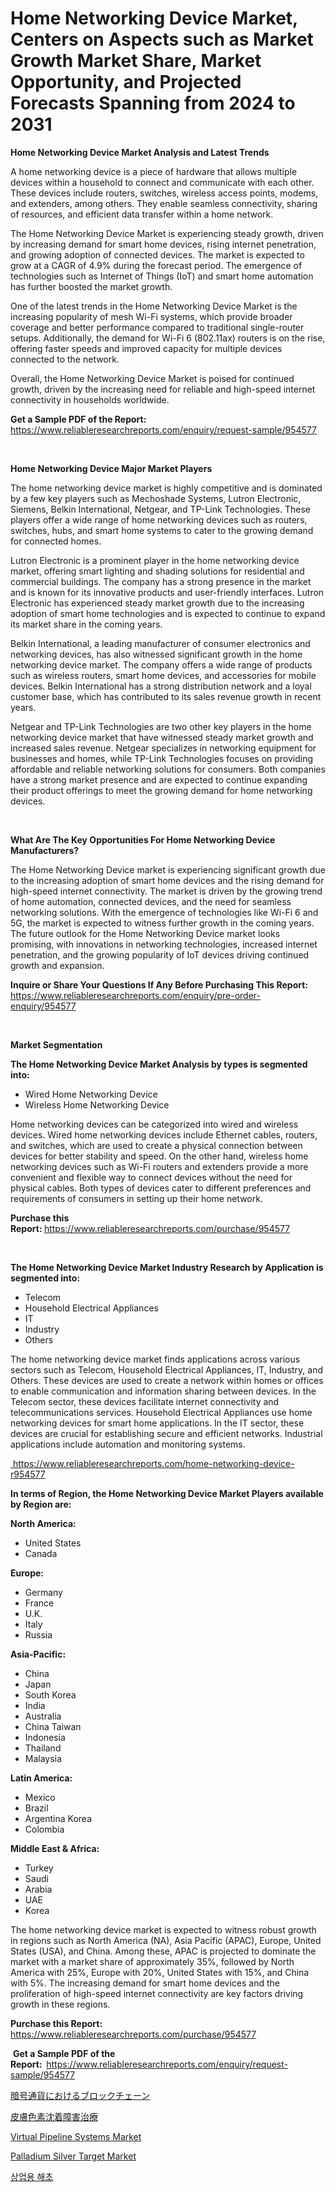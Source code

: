 <p><h1>Home Networking Device Market, Centers on Aspects such as Market Growth Market Share, Market Opportunity, and Projected Forecasts Spanning from 2024 to 2031</h1></p><p><strong>Home Networking Device Market Analysis and Latest Trends</strong></p>
<p><p>A home networking device is a piece of hardware that allows multiple devices within a household to connect and communicate with each other. These devices include routers, switches, wireless access points, modems, and extenders, among others. They enable seamless connectivity, sharing of resources, and efficient data transfer within a home network.</p><p>The Home Networking Device Market is experiencing steady growth, driven by increasing demand for smart home devices, rising internet penetration, and growing adoption of connected devices. The market is expected to grow at a CAGR of 4.9% during the forecast period. The emergence of technologies such as Internet of Things (IoT) and smart home automation has further boosted the market growth.</p><p>One of the latest trends in the Home Networking Device Market is the increasing popularity of mesh Wi-Fi systems, which provide broader coverage and better performance compared to traditional single-router setups. Additionally, the demand for Wi-Fi 6 (802.11ax) routers is on the rise, offering faster speeds and improved capacity for multiple devices connected to the network.</p><p>Overall, the Home Networking Device Market is poised for continued growth, driven by the increasing need for reliable and high-speed internet connectivity in households worldwide.</p></p>
<p><strong>Get a Sample PDF of the Report:&nbsp;</strong> <a href="https://www.reliableresearchreports.com/enquiry/request-sample/954577">https://www.reliableresearchreports.com/enquiry/request-sample/954577</a></p>
<p>&nbsp;</p>
<p><strong>Home Networking Device Major Market Players</strong></p>
<p><p>The home networking device market is highly competitive and is dominated by a few key players such as Mechoshade Systems, Lutron Electronic, Siemens, Belkin International, Netgear, and TP-Link Technologies. These players offer a wide range of home networking devices such as routers, switches, hubs, and smart home systems to cater to the growing demand for connected homes.</p><p>Lutron Electronic is a prominent player in the home networking device market, offering smart lighting and shading solutions for residential and commercial buildings. The company has a strong presence in the market and is known for its innovative products and user-friendly interfaces. Lutron Electronic has experienced steady market growth due to the increasing adoption of smart home technologies and is expected to continue to expand its market share in the coming years.</p><p>Belkin International, a leading manufacturer of consumer electronics and networking devices, has also witnessed significant growth in the home networking device market. The company offers a wide range of products such as wireless routers, smart home devices, and accessories for mobile devices. Belkin International has a strong distribution network and a loyal customer base, which has contributed to its sales revenue growth in recent years.</p><p>Netgear and TP-Link Technologies are two other key players in the home networking device market that have witnessed steady market growth and increased sales revenue. Netgear specializes in networking equipment for businesses and homes, while TP-Link Technologies focuses on providing affordable and reliable networking solutions for consumers. Both companies have a strong market presence and are expected to continue expanding their product offerings to meet the growing demand for home networking devices.</p></p>
<p>&nbsp;</p>
<p><strong>What Are The Key Opportunities For Home Networking Device Manufacturers?</strong></p>
<p><p>The Home Networking Device market is experiencing significant growth due to the increasing adoption of smart home devices and the rising demand for high-speed internet connectivity. The market is driven by the growing trend of home automation, connected devices, and the need for seamless networking solutions. With the emergence of technologies like Wi-Fi 6 and 5G, the market is expected to witness further growth in the coming years. The future outlook for the Home Networking Device market looks promising, with innovations in networking technologies, increased internet penetration, and the growing popularity of IoT devices driving continued growth and expansion.</p></p>
<p><strong>Inquire or Share Your Questions If Any Before Purchasing This Report:</strong> <a href="https://www.reliableresearchreports.com/enquiry/pre-order-enquiry/954577">https://www.reliableresearchreports.com/enquiry/pre-order-enquiry/954577</a></p>
<p>&nbsp;</p>
<p><strong>Market Segmentation</strong></p>
<p><strong>The Home Networking Device Market Analysis by types is segmented into:</strong></p>
<p><ul><li>Wired Home Networking Device</li><li>Wireless Home Networking Device</li></ul></p>
<p><p>Home networking devices can be categorized into wired and wireless devices. Wired home networking devices include Ethernet cables, routers, and switches, which are used to create a physical connection between devices for better stability and speed. On the other hand, wireless home networking devices such as Wi-Fi routers and extenders provide a more convenient and flexible way to connect devices without the need for physical cables. Both types of devices cater to different preferences and requirements of consumers in setting up their home network.</p></p>
<p><strong>Purchase this Report:&nbsp;</strong><a href="https://www.reliableresearchreports.com/purchase/954577">https://www.reliableresearchreports.com/purchase/954577</a></p>
<p>&nbsp;</p>
<p><strong>The Home Networking Device Market Industry Research by Application is segmented into:</strong></p>
<p><ul><li>Telecom</li><li>Household Electrical Appliances</li><li>IT</li><li>Industry</li><li>Others</li></ul></p>
<p><p>The home networking device market finds applications across various sectors such as Telecom, Household Electrical Appliances, IT, Industry, and Others. These devices are used to create a network within homes or offices to enable communication and information sharing between devices. In the Telecom sector, these devices facilitate internet connectivity and telecommunications services. Household Electrical Appliances use home networking devices for smart home applications. In the IT sector, these devices are crucial for establishing secure and efficient networks. Industrial applications include automation and monitoring systems.</p></p>
<p><a href="https://www.reliableresearchreports.com/home-networking-device-r954577">&nbsp;https://www.reliableresearchreports.com/home-networking-device-r954577</a></p>
<p><strong>In terms of Region, the Home Networking Device Market Players available by Region are:</strong></p>
<p>
    <p> <strong> North America: </strong>
        <ul>
            <li>United States</li>
            <li>Canada</li>
        </ul>
        </p> 
    <p> <strong> Europe: </strong>
        <ul>
            <li>Germany</li>
            <li>France</li>
            <li>U.K.</li>
            <li>Italy</li>
            <li>Russia</li>
        </ul>
        </p> 
    <p> <strong> Asia-Pacific: </strong>
        <ul>
            <li>China</li>
            <li>Japan</li>
            <li>South Korea</li>
            <li>India</li>
            <li>Australia</li>
            <li>China Taiwan</li>
            <li>Indonesia</li>
            <li>Thailand</li>
            <li>Malaysia</li>
        </ul>
        </p> 
    <p> <strong> Latin America: </strong>
        <ul>
            <li>Mexico</li>
            <li>Brazil</li>
            <li>Argentina Korea</li>
            <li>Colombia</li>
        </ul>
        </p> 
    <p> <strong> Middle East & Africa: </strong>
        <ul>
            <li>Turkey</li>
            <li>Saudi</li>
            <li>Arabia</li>
            <li>UAE</li>
            <li>Korea</li>
        </ul>
    </p>
    </p>
<p><p>The home networking device market is expected to witness robust growth in regions such as North America (NA), Asia Pacific (APAC), Europe, United States (USA), and China. Among these, APAC is projected to dominate the market with a market share of approximately 35%, followed by North America with 25%, Europe with 20%, United States with 15%, and China with 5%. The increasing demand for smart home devices and the proliferation of high-speed internet connectivity are key factors driving growth in these regions.</p></p>
<p><strong>Purchase this Report: </strong><a href="https://www.reliableresearchreports.com/purchase/954577">https://www.reliableresearchreports.com/purchase/954577</a></p>
<p>&nbsp;<strong>Get a Sample PDF of the Report:&nbsp;&nbsp;</strong><a href="https://www.reliableresearchreports.com/enquiry/request-sample/954577">https://www.reliableresearchreports.com/enquiry/request-sample/954577</a></p>
<p><strong></strong></p>
<p><p><a href="https://github.com/zoetazuur/Market-Research-Report-List-1/blob/main/992180652663.md">暗号通貨におけるブロックチェーン</a></p><p><a href="https://github.com/dadanedu33/Market-Research-Report-List-1/blob/main/219828452662.md">皮膚色素沈着障害治療</a></p><p><a href="https://github.com/guneycigdem35/Market-Research-Report-List-3/blob/main/virtual-pipeline-systems-market.md">Virtual Pipeline Systems Market</a></p><p><a href="https://issuu.com/reportprime-2/docs/palladium-silver-target-market-size-2030.pptx">Palladium Silver Target Market</a></p><p><a href="https://github.com/anton65482023/Market-Research-Report-List-1/blob/main/779617048435.md">상업용 해초</a></p></p>